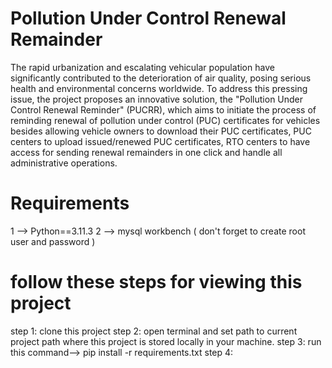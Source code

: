 # Pollution Under Control Renewal Remainder

The rapid urbanization and escalating vehicular population have significantly contributed to the deterioration of air quality, posing serious health and environmental concerns worldwide. To address this pressing issue, the project proposes an innovative solution, the "Pollution Under Control Renewal Reminder" (PUCRR), which aims to initiate the process of reminding renewal of pollution under control (PUC) certificates for vehicles besides allowing vehicle owners to download their PUC certificates, PUC centers to upload issued/renewed PUC certificates, RTO centers to have access for sending renewal remainders in one click and handle all administrative operations.

# Requirements
1 --> Python==3.11.3
2 --> mysql workbench ( don't forget to create root user and password )

# follow these steps for viewing this project

step 1: clone this project
step 2: open terminal and set path to current project path where this project is stored locally in your machine.
step 3: run this command--> pip install -r requirements.txt
step 4: 
